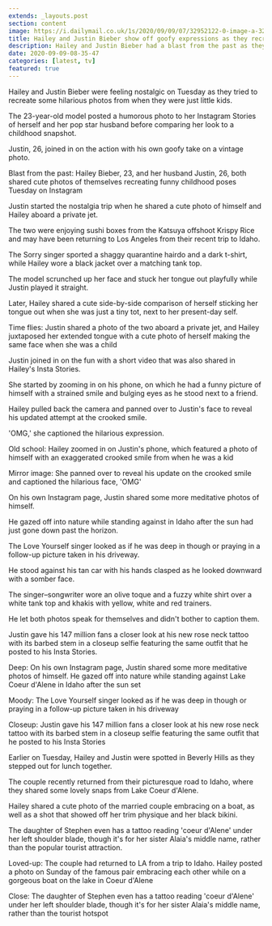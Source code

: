 ```yaml
---
extends: _layouts.post
section: content
image: https://i.dailymail.co.uk/1s/2020/09/09/07/32952122-0-image-a-32_1599633167237.jpg 
title: Hailey and Justin Bieber show off goofy expressions as they recreate throwback photos from childhood 
description: Hailey and Justin Bieber had a blast from the past as they posted present-day updates of their funny expressions from throwback childhood photos. 
date: 2020-09-09-08-35-47 
categories: [latest, tv] 
featured: true 
--- 
```

Hailey and Justin Bieber were feeling nostalgic on Tuesday as they tried to recreate some hilarious photos from when they were just little kids.

The 23-year-old model posted a humorous photo to her Instagram Stories of herself and her pop star husband before comparing her look to a childhood snapshot.

Justin, 26, joined in on the action with his own goofy take on a vintage photo.

Blast from the past: Hailey Bieber, 23, and her husband Justin, 26, both shared cute photos of themselves recreating funny childhood poses Tuesday on Instagram

Justin started the nostalgia trip when he shared a cute photo of himself and Hailey aboard a private jet.

The two were enjoying sushi boxes from the Katsuya offshoot Krispy Rice and may have been returning to Los Angeles from their recent trip to Idaho. 

The Sorry singer sported a shaggy quarantine hairdo and a dark t-shirt, while Hailey wore a black jacket over a matching tank top. 

The model scrunched up her face and stuck her tongue out playfully while Justin played it straight.

Later, Hailey shared a cute side-by-side comparison of herself sticking her tongue out when she was just a tiny tot, next to her present-day self. 

Time flies: Justin shared a photo of the two aboard a private jet, and Hailey juxtaposed her extended tongue with a cute photo of herself making the same face when she was a child

Justin joined in on the fun with a short video that was also shared in Hailey's Insta Stories.

She started by zooming in on his phone, on which he had a funny picture of himself with a strained smile and bulging eyes as he stood next to a friend.

Hailey pulled back the camera and panned over to Justin's face to reveal his updated attempt at the crooked smile.

'OMG,' she captioned the hilarious expression. 

Old school: Hailey zoomed in on Justin's phone, which featured a photo of himself with an exaggerated crooked smile from when he was a kid

Mirror image: She panned over to reveal his update on the crooked smile and captioned the hilarious face, 'OMG'

On his own Instagram page, Justin shared some more meditative photos of himself.

He gazed off into nature while standing against in Idaho after the sun had just gone down past the horizon.

The Love Yourself singer looked as if he was deep in though or praying in a follow-up picture taken in his driveway.

He stood against his tan car with his hands clasped as he looked downward with a somber face.

The singer–songwriter wore an olive toque and a fuzzy white shirt over a white tank top and khakis with yellow, white and red trainers.

He let both photos speak for themselves and didn't bother to caption them. 

Justin gave his 147 million fans a closer look at his new rose neck tattoo with its barbed stem in a closeup selfie featuring the same outfit that he posted to his Insta Stories.

Deep: On his own Instagram page, Justin shared some more meditative photos of himself. He gazed off into nature while standing against Lake Coeur d'Alene in Idaho after the sun set

Moody: The Love Yourself singer looked as if he was deep in though or praying in a follow-up picture taken in his driveway

Closeup: Justin gave his 147 million fans a closer look at his new rose neck tattoo with its barbed stem in a closeup selfie featuring the same outfit that he posted to his Insta Stories

Earlier on Tuesday, Hailey and Justin were spotted in Beverly Hills as they stepped out for lunch together.

The couple recently returned from their picturesque road to Idaho, where they shared some lovely snaps from Lake Coeur d'Alene.

Hailey shared a cute photo of the married couple embracing on a boat, as well as a shot that showed off her trim physique and her black bikini.

The daughter of Stephen even has a tattoo reading 'coeur d'Alene' under her left shoulder blade, though it's for her sister Alaia's middle name, rather than the popular tourist attraction.

Loved-up: The couple had returned to LA from a trip to Idaho. Hailey posted a photo on Sunday of the famous pair embracing each other while on a gorgeous boat on the lake in Coeur d'Alene

Close: The daughter of Stephen even has a tattoo reading 'coeur d'Alene' under her left shoulder blade, though it's for her sister Alaia's middle name, rather than the tourist hotspot 

